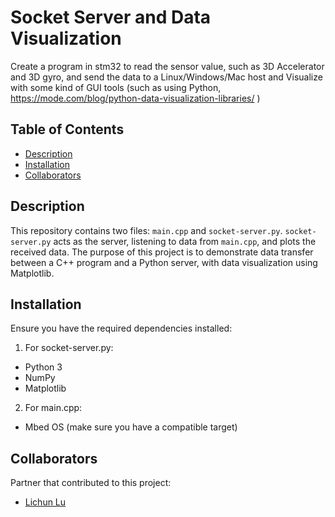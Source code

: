 # Socket Server and Data Visualization
Create a program in stm32 to read the sensor value, such as 3D Accelerator and 3D gyro, and send the data to a Linux/Windows/Mac host and Visualize with some kind of GUI tools (such as using Python, https://mode.com/blog/python-data-visualization-libraries/ )

## Table of Contents
- [Description](#description)
- [Installation](#installation)
- [Collaborators](#collaborators)

## Description
This repository contains two files: `main.cpp` and `socket-server.py`. `socket-server.py` acts as the server, listening to data from `main.cpp`, and plots the received data. The purpose of this project is to demonstrate data transfer between a C++ program and a Python server, with data visualization using Matplotlib.

## Installation
Ensure you have the required dependencies installed:
1. For socket-server.py:
- Python 3
- NumPy
- Matplotlib
2. For main.cpp:
- Mbed OS (make sure you have a compatible target)

## Collaborators

Partner that contributed to this project:
- [Lichun Lu](https://github.com/lichun-19)
